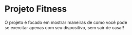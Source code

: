 # Projeto Fitness

O projeto é focado em mostrar maneiras de como você pode </br> se exercitar apenas com seu dispositivo, sem sair de casa!!
